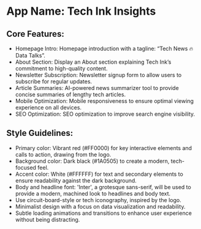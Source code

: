 # **App Name**: Tech Ink Insights

## Core Features:

- Homepage Intro: Homepage introduction with a tagline: “Tech News 🔥 Data Talks”.
- About Section: Display an About section explaining Tech Ink’s commitment to high-quality content.
- Newsletter Subscription: Newsletter signup form to allow users to subscribe for regular updates.
- Article Summaries: AI-powered news summarizer tool to provide concise summaries of lengthy tech articles.
- Mobile Optimization: Mobile responsiveness to ensure optimal viewing experience on all devices.
- SEO Optimization: SEO optimization to improve search engine visibility.

## Style Guidelines:

- Primary color: Vibrant red (#FF0000) for key interactive elements and calls to action, drawing from the logo.
- Background color: Dark black (#1A0505) to create a modern, tech-focused feel.
- Accent color: White (#FFFFFF) for text and secondary elements to ensure readability against the dark background.
- Body and headline font: 'Inter', a grotesque sans-serif, will be used to provide a modern, machined look to headlines and body text.
- Use circuit-board-style or tech iconography, inspired by the logo.
- Minimalist design with a focus on data visualization and readability.
- Subtle loading animations and transitions to enhance user experience without being distracting.
